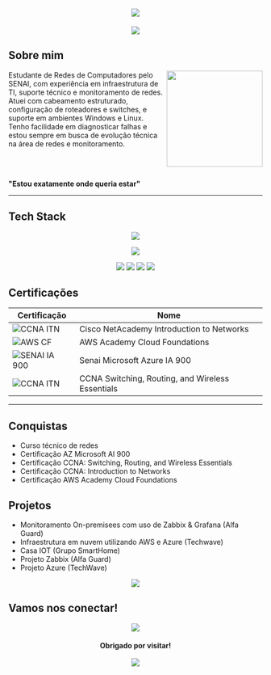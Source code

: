 <h1 align="center">
  <img src="https://capsule-render.vercel.app/api?type=cylinder&height=200&color=46295A&text=Kaique%20Betti🦇&section=header&reversal=false&textBg=false&fontColor=FFFFFF&fontSize=70&fontAlign=52&animation=fadeIn&stroke=2&fontAlignY=51">
</h1>

<p align="center">
  <img src="https://readme-typing-svg.herokuapp.com?font=Fira+Code&weight=200&size=17&duration=1000&pause=5000&color=8F54B8&center=true&vCenter=true&repeat=false&width=440&lines=Network+Monitoring+%7C+Infrastructure+Engineer">
</p>

## Sobre mim

<img align="right" height="190" src="https://i.pinimg.com/originals/85/3a/0d/853a0df2e9ab62f8f8e413ab5fe0a5d3.gif">

Estudante de Redes de Computadores pelo SENAI, com experiência em infraestrutura de TI, suporte técnico e monitoramento de redes. 
Atuei com cabeamento estruturado, configuração de roteadores e switches, e suporte em ambientes Windows e Linux. 
Tenho facilidade em diagnosticar falhas e estou sempre em busca de evolução técnica na área de redes e monitoramento.

<br><br>

**"Estou exatamente onde queria estar"**

---

## Tech Stack

<p align="center">
  <img src="https://skillicons.dev/icons?i=aws,azure,arduino,debian,git,grafana,linux,nginx,powershell,ubuntu,vscode,windows,github,html">
</p>
<p align="center">
  <img src="https://img.shields.io/badge/ChatGPT-74aa9c?logo=openai&logoColor=white">
</p>
<p align="center">
  <img src="https://img.shields.io/badge/Obsidian-%23483699.svg?&logo=obsidian&logoColor=white">
  <img src="https://img.shields.io/badge/Miro-050038?logo=miro&logoColor=fff">
  <img src="https://img.shields.io/badge/Trello-0052CC?logo=trello&logoColor=fff">
  <img src="https://img.shields.io/badge/Notion-000?logo=notion&logoColor=fff">
</p>

  ## Certificações

  | Certificação | Nome | 
  | --- | --- |
  | ![CCNA ITN](https://img.shields.io/badge/-Cisco_Introduction%20_To_Networks-t?style=flat-square&logo=cisco&color=black&link=https%3A%2F%2Fwww.credly.com%2Fearner%2Fearned%2Fbadge%2F89226e14-49e2-43e0-8e09-b90a244951f7) | Cisco NetAcademy Introduction to Networks |
  | ![AWS CF](https://img.shields.io/badge/_-AWS_Academy_Cloud_Foundations-t?style=flat-square&logo=amazonwebservices&logoColor=yellow&labelColor=black&color=black&link=https%3A%2F%2Fwww.credly.com%2Fbadges%2Fafe53874-04d2-4187-91d7-b85e94785289%2Flinked_in_profile) | AWS Academy Cloud Foundations
  | ![SENAI IA 900](https://img.shields.io/badge/SENAI_-Microsoft_Azure_IA_900-t?style=flat-square&labelColor=%23FF0000&color=black&link=https%3A%2F%2Fwww.sp.senai.br%2Fconsulta-certificado%3Fqrcode%3D13425154447%2F15059858) | Senai Microsoft Azure IA 900
  | ![CCNA ITN](https://img.shields.io/badge/-Cisco_Switching_Routing_and_Wireless_Essentials-t?style=flat-square&logo=cisco&color=black&link=https%3A%2F%2Fwww.credly.com%2Fbadges%2Ffe82c8d8-7e2e-4f47-8bef-b5bc9c616e6d) | CCNA Switching, Routing, and Wireless Essentials

  ---

  ## Conquistas
  
  - Curso técnico de redes
  - Certificação AZ Microsoft AI 900
  - Certificação CCNA: Switching, Routing, and Wireless Essentials
  - Certificação CCNA: Introduction to Networks
  - Certificação AWS Academy Cloud Foundations

  ## Projetos

  - Monitoramento On-premisees com uso de Zabbix & Grafana (Alfa Guard)
  - Infraestrutura em nuvem utilizando AWS e Azure (Techwave)
  - Casa IOT (Grupo SmartHome)
  - Projeto Zabbix (Alfa Guard)
  - Projeto Azure (TechWave)


<p align="center">
  <img src="https://github-readme-streak-stats.herokuapp.com?user=G4lvaobett&theme=shadow-purple&hide_border=true&short_numbers=true&mode=weekly">
</p>

## Vamos nos conectar!

<p align="center">
  <a href="https://www.linkedin.com/in/kaiquebetti/"><img src="https://custom-icon-badges.demolab.com/badge/LinkedIn-0A66C2?logo=linkedin-white&logoColor=fff"></a>
</p>

<h4 align="center">
  Obrigado por visitar!
<div>
  <br>
  <img src="https://komarev.com/ghpvc/?username=G4lvaobett&color=blueviolet"
</div>
</h4>
